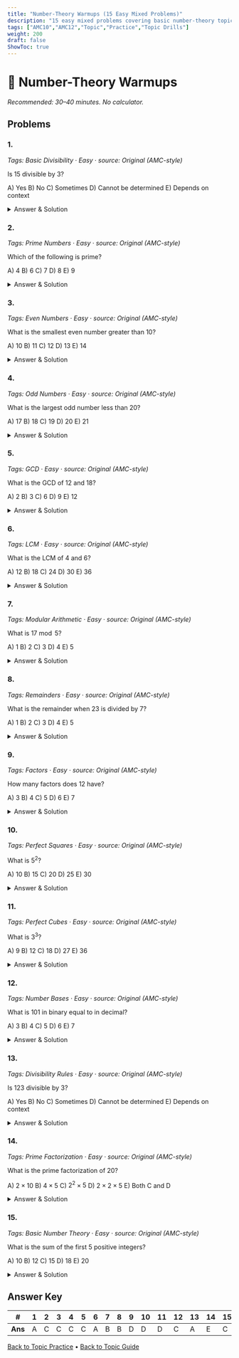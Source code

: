```yaml
---
title: "Number-Theory Warmups (15 Easy Mixed Problems)"
description: "15 easy mixed problems covering basic number-theory topics for AMC 10/12 preparation."
tags: ["AMC10","AMC12","Topic","Practice","Topic Drills"]
weight: 200
draft: false
ShowToc: true
---
```


# 🔢 Number-Theory Warmups

_Recommended: 30–40 minutes. No calculator._

## Problems

### 1.
*Tags: Basic Divisibility · Easy · source: Original (AMC-style)*

Is 15 divisible by 3?

A) Yes
B) No
C) Sometimes
D) Cannot be determined
E) Depends on context

<details><summary>Answer & Solution</summary>
<p><strong>Answer: A</strong></p>
<p>Yes, because $15 = 3 \times 5$.</p>
</details>

### 2.
*Tags: Prime Numbers · Easy · source: Original (AMC-style)*

Which of the following is prime?

A) $4$
B) $6$
C) $7$
D) $8$
E) $9$

<details><summary>Answer & Solution</summary>
<p><strong>Answer: C</strong></p>
<p>7 is prime because its only divisors are 1 and 7.</p>
</details>

### 3.
*Tags: Even Numbers · Easy · source: Original (AMC-style)*

What is the smallest even number greater than 10?

A) $10$
B) $11$
C) $12$
D) $13$
E) $14$

<details><summary>Answer & Solution</summary>
<p><strong>Answer: C</strong></p>
<p>12 is the smallest even number greater than 10.</p>
</details>

### 4.
*Tags: Odd Numbers · Easy · source: Original (AMC-style)*

What is the largest odd number less than 20?

A) $17$
B) $18$
C) $19$
D) $20$
E) $21$

<details><summary>Answer & Solution</summary>
<p><strong>Answer: C</strong></p>
<p>19 is the largest odd number less than 20.</p>
</details>

### 5.
*Tags: GCD · Easy · source: Original (AMC-style)*

What is the GCD of 12 and 18?

A) $2$
B) $3$
C) $6$
D) $9$
E) $12$

<details><summary>Answer & Solution</summary>
<p><strong>Answer: C</strong></p>
<p>The divisors of 12 are 1,2,3,4,6,12 and of 18 are 1,2,3,6,9,18. The largest common divisor is 6.</p>
</details>

### 6.
*Tags: LCM · Easy · source: Original (AMC-style)*

What is the LCM of 4 and 6?

A) $12$
B) $18$
C) $24$
D) $30$
E) $36$

<details><summary>Answer & Solution</summary>
<p><strong>Answer: A</strong></p>
<p>The multiples of 4 are 4,8,12,16,... and of 6 are 6,12,18,24,.... The smallest common multiple is 12.</p>
</details>

### 7.
*Tags: Modular Arithmetic · Easy · source: Original (AMC-style)*

What is $17 \bmod 5$?

A) $1$
B) $2$
C) $3$
D) $4$
E) $5$

<details><summary>Answer & Solution</summary>
<p><strong>Answer: B</strong></p>
<p>$17 = 3 \times 5 + 2$, so $17 \bmod 5 = 2$.</p>
</details>

### 8.
*Tags: Remainders · Easy · source: Original (AMC-style)*

What is the remainder when 23 is divided by 7?

A) $1$
B) $2$
C) $3$
D) $4$
E) $5$

<details><summary>Answer & Solution</summary>
<p><strong>Answer: B</strong></p>
<p>$23 = 3 \times 7 + 2$, so the remainder is 2.</p>
</details>

### 9.
*Tags: Factors · Easy · source: Original (AMC-style)*

How many factors does 12 have?

A) $3$
B) $4$
C) $5$
D) $6$
E) $7$

<details><summary>Answer & Solution</summary>
<p><strong>Answer: D</strong></p>
<p>The factors of 12 are 1,2,3,4,6,12, so there are 6 factors.</p>
</details>

### 10.
*Tags: Perfect Squares · Easy · source: Original (AMC-style)*

What is $5^2$?

A) $10$
B) $15$
C) $20$
D) $25$
E) $30$

<details><summary>Answer & Solution</summary>
<p><strong>Answer: D</strong></p>
<p>$5^2 = 5 \times 5 = 25$.</p>
</details>

### 11.
*Tags: Perfect Cubes · Easy · source: Original (AMC-style)*

What is $3^3$?

A) $9$
B) $12$
C) $18$
D) $27$
E) $36$

<details><summary>Answer & Solution</summary>
<p><strong>Answer: D</strong></p>
<p>$3^3 = 3 \times 3 \times 3 = 27$.</p>
</details>

### 12.
*Tags: Number Bases · Easy · source: Original (AMC-style)*

What is 101 in binary equal to in decimal?

A) $3$
B) $4$
C) $5$
D) $6$
E) $7$

<details><summary>Answer & Solution</summary>
<p><strong>Answer: C</strong></p>
<p>$101_2 = 1 \times 2^2 + 0 \times 2^1 + 1 \times 2^0 = 4 + 0 + 1 = 5$.</p>
</details>

### 13.
*Tags: Divisibility Rules · Easy · source: Original (AMC-style)*

Is 123 divisible by 3?

A) Yes
B) No
C) Sometimes
D) Cannot be determined
E) Depends on context

<details><summary>Answer & Solution</summary>
<p><strong>Answer: A</strong></p>
<p>Yes, because the sum of digits is $1+2+3=6$, which is divisible by 3.</p>
</details>

### 14.
*Tags: Prime Factorization · Easy · source: Original (AMC-style)*

What is the prime factorization of 20?

A) $2 \times 10$
B) $4 \times 5$
C) $2^2 \times 5$
D) $2 \times 2 \times 5$
E) Both C and D

<details><summary>Answer & Solution</summary>
<p><strong>Answer: E</strong></p>
<p>Both $2^2 \times 5$ and $2 \times 2 \times 5$ are correct forms of the prime factorization.</p>
</details>

### 15.
*Tags: Basic Number Theory · Easy · source: Original (AMC-style)*

What is the sum of the first 5 positive integers?

A) $10$
B) $12$
C) $15$
D) $18$
E) $20$

<details><summary>Answer & Solution</summary>
<p><strong>Answer: C</strong></p>
<p>The sum is $1+2+3+4+5 = 15$.</p>
</details>


## Answer Key

| # | 1 | 2 | 3 | 4 | 5 | 6 | 7 | 8 | 9 | 10 | 11 | 12 | 13 | 14 | 15 |
|---|---|---|---|---|---|---|---|---|---|---|---|---|---|---|---|
| **Ans** | A | C | C | C | C | A | B | B | D | D | D | C | A | E | C |

[Back to Topic Practice](../_index.md) • [Back to Topic Guide](../..)
